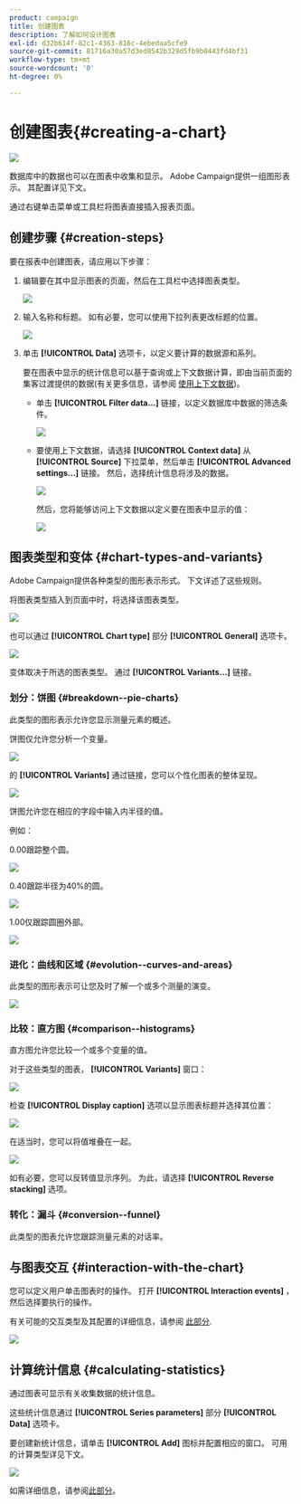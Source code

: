 ```yaml
---
product: campaign
title: 创建图表
description: 了解如何设计图表
exl-id: d32b614f-82c1-4363-816c-4ebedaa5cfe9
source-git-commit: 81716a30a57d3ed8542b329d5fb9b0443fd4bf31
workflow-type: tm+mt
source-wordcount: '0'
ht-degree: 0%

---
```


# 创建图表{#creating-a-chart}

![](../../assets/common.svg)

数据库中的数据也可以在图表中收集和显示。 Adobe Campaign提供一组图形表示。 其配置详见下文。

通过右键单击菜单或工具栏将图表直接插入报表页面。

## 创建步骤 {#creation-steps}

要在报表中创建图表，请应用以下步骤：

1. 编辑要在其中显示图表的页面，然后在工具栏中选择图表类型。

   ![](assets/s_advuser_report_page_activity_04.png)

1. 输入名称和标题。 如有必要，您可以使用下拉列表更改标题的位置。

   ![](assets/s_ncs_advuser_report_wizard_018.png)

1. 单击 **[!UICONTROL Data]** 选项卡，以定义要计算的数据源和系列。

   要在图表中显示的统计信息可以基于查询或上下文数据计算，即由当前页面的集客过渡提供的数据(有关更多信息，请参阅 [使用上下文数据](../../reporting/using/using-the-context.md#using-context-data))。

   * 单击 **[!UICONTROL Filter data...]** 链接，以定义数据库中数据的筛选条件。

      ![](assets/reporting_graph_add_filter.png)

   * 要使用上下文数据，请选择 **[!UICONTROL Context data]** 从 **[!UICONTROL Source]** 下拉菜单，然后单击 **[!UICONTROL Advanced settings...]** 链接。 然后，选择统计信息将涉及的数据。

      ![](assets/reporting_graph_from_context.png)

      然后，您将能够访问上下文数据以定义要在图表中显示的值：

      ![](assets/reporting_graph_select-from_context.png)

## 图表类型和变体 {#chart-types-and-variants}

Adobe Campaign提供各种类型的图形表示形式。 下文详述了这些规则。

将图表类型插入到页面中时，将选择该图表类型。

![](assets/s_advuser_report_page_activity_04.png)

也可以通过 **[!UICONTROL Chart type]** 部分 **[!UICONTROL General]** 选项卡。

![](assets/reporting_change_graph_type.png)

变体取决于所选的图表类型。 通过 **[!UICONTROL Variants...]** 链接。

### 划分：饼图 {#breakdown--pie-charts}

此类型的图形表示允许您显示测量元素的概述。

饼图仅允许您分析一个变量。

![](assets/reporting_graph_type_sector_1.png)

的 **[!UICONTROL Variants]** 通过链接，您可以个性化图表的整体呈现。

![](assets/reporting_graph_type_sector_2.png)

饼图允许您在相应的字段中输入内半径的值。

例如：

0.00跟踪整个圆。

![](assets/s_ncs_advuser_report_sector_exple1.png)

0.40跟踪半径为40%的圆。

![](assets/s_ncs_advuser_report_sector_exple2.png)

1.00仅跟踪圆圈外部。

![](assets/s_ncs_advuser_report_sector_exple3.png)

### 进化：曲线和区域 {#evolution--curves-and-areas}

此类型的图形表示可让您及时了解一个或多个测量的演变。

![](assets/reporting_graph_type_curve.png)

### 比较：直方图 {#comparison--histograms}

直方图允许您比较一个或多个变量的值。

对于这些类型的图表， **[!UICONTROL Variants]** 窗口：

![](assets/reporting_select_graph_var.png)

检查 **[!UICONTROL Display caption]** 选项以显示图表标题并选择其位置：

![](assets/reporting_select_graph_legend.png)

在适当时，您可以将值堆叠在一起。

![](assets/reporting_graph_type_histo.png)

如有必要，您可以反转值显示序列。 为此，请选择 **[!UICONTROL Reverse stacking]** 选项。

### 转化：漏斗 {#conversion--funnel}

此类型的图表允许您跟踪测量元素的对话率。

## 与图表交互 {#interaction-with-the-chart}

您可以定义用户单击图表时的操作。 打开 **[!UICONTROL Interaction events]** ，然后选择要执行的操作。

有关可能的交互类型及其配置的详细信息，请参阅 [此部分](../../web/using/static-elements-in-a-web-form.md#inserting-html-content).

![](assets/s_ncs_advuser_report_wizard_017.png)

## 计算统计信息 {#calculating-statistics}

通过图表可显示有关收集数据的统计信息。

这些统计信息通过 **[!UICONTROL Series parameters]** 部分 **[!UICONTROL Data]** 选项卡。

要创建新统计信息，请单击 **[!UICONTROL Add]** 图标并配置相应的窗口。 可用的计算类型详见下文。

![](assets/reporting_add_statistics.png)

如需详细信息，请参阅[此部分](../../reporting/using/using-the-descriptive-analysis-wizard.md#statistics-calculation)。
